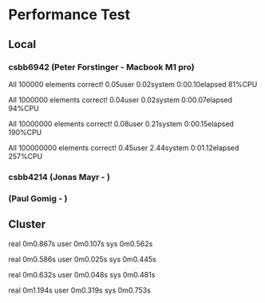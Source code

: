 # Performance Test

## Local


### csbb6942 (Peter Forstinger - Macbook M1 pro)
All 100000 elements correct!
0.05user 0.02system 0:00.10elapsed 81%CPU

All 1000000 elements correct!
0.04user 0.02system 0:00.07elapsed 94%CPU

All 10000000 elements correct!
0.08user 0.21system 0:00.15elapsed 190%CPU

All 100000000 elements correct!
0.45user 2.44system 0:01.12elapsed 257%CPU

### csbb4214 (Jonas Mayr - )


### (Paul Gomig - )


## Cluster

real	0m0.867s
user	0m0.107s
sys	0m0.562s

real	0m0.586s
user	0m0.025s
sys	0m0.445s

real	0m0.632s
user	0m0.048s
sys	0m0.481s

real	0m1.194s
user	0m0.319s
sys	0m0.753s
